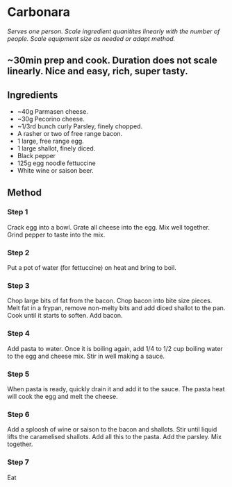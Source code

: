 # Carbonara

_Serves one person. Scale ingredient quanitites linearly with the number of people. Scale equipment size as needed or adapt method._

**~30min prep and cook. Duration does not scale linearly.**
Nice and easy, rich, super tasty.
---

## Ingredients
- ~40g Parmasen cheese.
- ~30g Pecorino cheese.
- ~1/3rd bunch curly Parsley, finely chopped.
- A rasher or two of free range bacon.
- 1 large, free range egg.
- 1 large shallot, finely diced.
- Black pepper
- 125g egg noodle fettuccine
- White wine or saison beer.

## Method
### Step 1
Crack egg into a bowl. Grate all cheese into the egg. Mix well together. Grind pepper to taste into the mix.

### Step 2
Put a pot of water (for fettuccine) on heat and bring to boil.

### Step 3
Chop large bits of fat from the bacon. Chop bacon into bite size pieces.
Melt fat in a frypan, remove non-melty bits and add diced shallot to the pan.
Cook until it starts to soften. Add bacon.

### Step 4
Add pasta to water. Once it is boiling again, add 1/4 to 1/2 cup boiling water to the egg and cheese mix. Stir in well making a sauce.

### Step 5
When pasta is ready, quickly drain it and add it to the sauce.
The pasta heat will cook the egg and melt the cheese.

### Step 6
Add a sploosh of wine or saison to the bacon and shallots. Stir until liquid lifts the caramelised shallots.
Add all this to the pasta. Add the parsley. Mix together.

### Step 7
Eat
